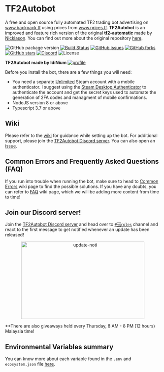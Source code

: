 # TF2Autobot

A free and open source fully automated TF2 trading bot advertising on www.backpack.tf using prices from www.prices.tf.
**TF2Autobot** is an improved and feature rich version of the original **tf2-automatic** made by [Nicklason](https://github.com/Nicklason). You can find out more about the original repository [here](https://github.com/Nicklason/tf2-automatic).

![GitHub package version](https://img.shields.io/github/package-json/v/idinium96/tf2autobot.svg)
[![Build Status](https://img.shields.io/github/workflow/status/idinium96/tf2autobot/CI/development)](https://github.com/idinium96/tf2autobot/actions)
[![GitHub issues](https://img.shields.io/github/issues/idinium96/tf2autobot)](https://github.com/idinium96/tf2autobot/issues)
[![GitHub forks](https://img.shields.io/github/forks/idinium96/tf2autobot)](https://github.com/idinium96/tf2autobot/network/members)
[![GitHub stars](https://img.shields.io/github/stars/idinium96/tf2autobot)](https://github.com/idinium96/tf2autobot/stargazers)
[![Discord](https://img.shields.io/discord/664971400678998016.svg)](https://discord.gg/ZrVT7mc)
![License](https://img.shields.io/github/license/idinium96/tf2autobot)

**TF2Autobot made by IdiNium**
[![profile](https://user-images.githubusercontent.com/47635037/88795331-708f5380-d1d2-11ea-8adf-92d94be581e9.PNG)](https://backpack.tf/profiles/76561198013127982)

Before you install the bot, there are a few things you will need:

-   You need a separate [Unlimited](https://support.steampowered.com/kb_article.php?ref=3330-IAGK-7663) Steam account with a mobile authenticator. I suggest using the [Steam Desktop Authenticator](https://github.com/Jessecar96/SteamDesktopAuthenticator) to authenticate the account and get the secret keys used to automate the generation of 2FA codes and managment of mobile confirmations.
-   NodeJS version 8 or above
-   Typescript 3.7 or above

## Wiki

Please refer to the [wiki](https://github.com/idinium96/tf2autobot/wiki) for guidance while setting up the bot. For additional support, please join the [TF2Autobot Discord server](https://discord.gg/ZrVT7mc). You can also open an [issue](https://github.com/idinium96/tf2autobot/issues/new/choose).

## Common Errors and Frequently Asked Questions (FAQ)

If you run into trouble when running the bot, make sure to head to [Common Errors](https://github.com/idinium96/tf2autobot/wiki/Common-Errors) wiki page to find the possible solutions. If you have any doubts, you can refer to [FAQ](https://github.com/idinium96/tf2autobot/wiki/FAQ) wiki page, which we will be adding more content from time to time!

## Join our Discord server!

Join the [TF2Autobot Discord server](https://discord.gg/ZrVT7mc) and head over to [`#🆚roles`](https://discordapp.com/channels/664971400678998016/719391430669500447/721533052890644511) channel and react to the first message to get notified whenever an update has been released!

<div align="center"><img src="https://user-images.githubusercontent.com/47635037/88795539-c8c65580-d1d2-11ea-993e-4161083b3e36.PNG" alt="update-noti" style="display:block;margin-left:auto;margin-right:auto;width:400px;height:250px;"></div>

\*\*There are also giveaways held every Thursday, 8 AM - 8 PM (12 hours) Malaysia time!

## Environmental Variables summary

You can know more about each variable found in the `.env` and `ecosystem.json` file [here](https://github.com/idinium96/tf2autobot/wiki/b.-Configuration#more-description-of-each-variable).
